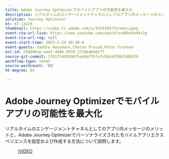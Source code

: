 ```yaml
---
title: Adobe Journey Optimizerでモバイルアプリの可能性を最大化
description: リアルタイムのエンゲージメントチャネルとしてのアプリ内メッセージのメリットと、Adobe Journey Optimizerでパーソナライズされたモバイルアプリエクスペリエンスを設定および作成する方法について説明します。
solution: Journey Optimizer
kt: KT-13220
thumbnail: https://video.tv.adobe.com/v/3419194?format=jpeg
event-cta-url-live: https://www.youtube.com/watch?v=ABhwYw44r2g
event-cta-url-reg: null
event-start-time: 2023-5-24 08:30-8
event-guests: Sandra Hausmann,Chetan Prasad,Peter Fransen
exl-id: 558800ab-ea45-460b-9970-1714bdb4dcf7
source-git-commit: 2f91f340269875ee9affbfafc09a3476bfb80d39
workflow-type: tm+mt
source-wordcount: '68'
ht-degree: 0%

---
```


# Adobe Journey Optimizerでモバイルアプリの可能性を最大化

リアルタイムのエンゲージメントチャネルとしてのアプリ内メッセージのメリットと、Adobe Journey Optimizerでパーソナライズされたモバイルアプリエクスペリエンスを設定および作成する方法について説明します。

>[!VIDEO](https://video.tv.adobe.com/v/3419194/?quality=12&learn=on)

